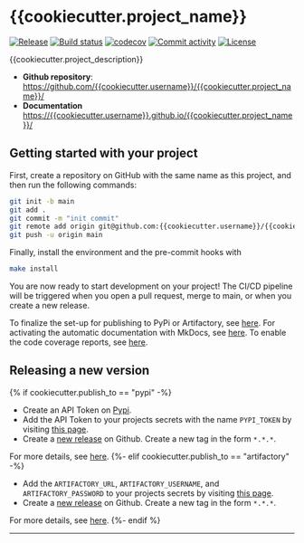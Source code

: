 # {{cookiecutter.project_name}}

[![Release](https://img.shields.io/github/v/release/{{cookiecutter.username}}/{{cookiecutter.project_name}})](https://img.shields.io/github/v/release/{{cookiecutter.username}}/{{cookiecutter.project_name}})
[![Build status](https://img.shields.io/github/actions/workflow/status/{{cookiecutter.username}}/{{cookiecutter.project_name}}/main.yml?branch=main)](https://github.com/{{cookiecutter.username}}/{{cookiecutter.project_name}}/actions/workflows/main.yml?query=branch%3Amain)
[![codecov](https://codecov.io/gh/{{cookiecutter.username}}/{{cookiecutter.project_name}}/branch/main/graph/badge.svg)](https://codecov.io/gh/{{cookiecutter.username}}/{{cookiecutter.project_name}})
[![Commit activity](https://img.shields.io/github/commit-activity/m/{{cookiecutter.username}}/{{cookiecutter.project_name}})](https://img.shields.io/github/commit-activity/m/{{cookiecutter.username}}/{{cookiecutter.project_name}})
[![License](https://img.shields.io/github/license/{{cookiecutter.username}}/{{cookiecutter.project_name}})](https://img.shields.io/github/license/{{cookiecutter.username}}/{{cookiecutter.project_name}})

{{cookiecutter.project_description}}

- **Github repository**: <https://github.com/{{cookiecutter.username}}/{{cookiecutter.project_name}}/>
- **Documentation** <https://{{cookiecutter.username}}.github.io/{{cookiecutter.project_name}}/>

## Getting started with your project

First, create a repository on GitHub with the same name as this project, and then run the following commands:

``` bash
git init -b main
git add .
git commit -m "init commit"
git remote add origin git@github.com:{{cookiecutter.username}}/{{cookiecutter.project_name}}.git
git push -u origin main
```

Finally, install the environment and the pre-commit hooks with

```bash
make install
```

You are now ready to start development on your project! The CI/CD
pipeline will be triggered when you open a pull request, merge to main,
or when you create a new release.

To finalize the set-up for publishing to PyPi or Artifactory, see
[here](https://fpgy_kseniamaas.github.io/cookiecutter-pdm/features/publishing/#set-up-for-pypi).
For activating the automatic documentation with MkDocs, see
[here](https://y_ksenia.github.io/cookiecutter-pdm/features/mkdocs/#enabling-the-documentation-on-github).
To enable the code coverage reports, see [here](https://y_ksenia.github.io/cookiecutter-pdm/features/codecov/).

## Releasing a new version

{% if cookiecutter.publish_to == "pypi" -%}
- Create an API Token on [Pypi](https://pypi.org/).
- Add the API Token to your projects secrets with the name `PYPI_TOKEN` by visiting
[this page](https://github.com/{{cookiecutter.username}}/{{cookiecutter.project_name}}/settings/secrets/actions/new).
- Create a [new release](https://github.com/{{cookiecutter.username}}/{{cookiecutter.project_name}}/releases/new) on Github.
Create a new tag in the form ``*.*.*``.

For more details, see [here](https://y_ksenia.github.io/cookiecutter-pdm/features/cicd/#how-to-trigger-a-release).
{%- elif cookiecutter.publish_to == "artifactory" -%}
- Add the `ARTIFACTORY_URL`, `ARTIFACTORY_USERNAME`, and `ARTIFACTORY_PASSWORD` to your projects secrets by visiting [this page](https://github.com/{{cookiecutter.username}}/{{cookiecutter.project_name}}/settings/secrets/actions/new).
- Create a [new release](https://github.com/{{cookiecutter.username}}/{{cookiecutter.project_name}}/releases/new) on Github. Create a new tag in the form ``*.*.*``.

For more details, see [here](https://y_ksenia.github.io/cookiecutter-pdm/features/cicd/#how-to-trigger-a-release).
{%- endif %}

---
